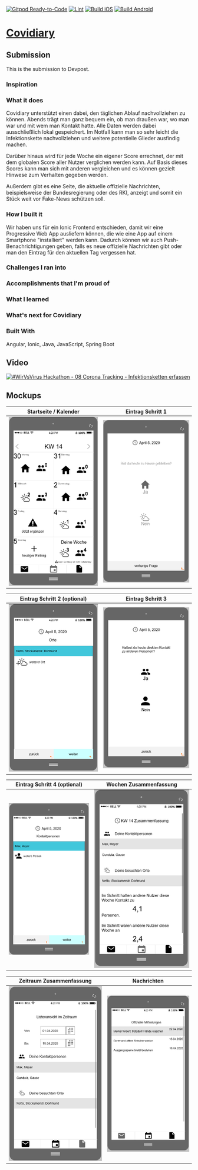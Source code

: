 [![Gitpod Ready-to-Code](https://img.shields.io/badge/Gitpod-Ready--to--Code-blue?logo=gitpod)](https://gitpod.io/#https://github.com/JannickFaber/covidiary)
[![Lint](https://github.com/JannickFaber/covidiary/workflows/Lint/badge.svg)](https://github.com/JannickFaber/covidiary/actions?query=workflow%3ALint)
[![Build iOS](https://github.com/JannickFaber/covidiary/workflows/Build%20iOS/badge.svg)](https://github.com/JannickFaber/covidiary/actions?query=workflow%3A%22Build+iOS%22)
[![Build Android](https://github.com/JannickFaber/covidiary/workflows/Build%20Android/badge.svg)](https://github.com/JannickFaber/covidiary/actions?query=workflow%3A%22Build+Android%22)

# [Covidiary](https://covidiary.netlify.com/)

## Submission

This is the submission to Devpost.

### Inspiration

### What it does

Covidiary unterstützt einen dabei, den täglichen Ablauf nachvollziehen zu können. Abends trägt man ganz bequem ein, ob man draußen war, wo man war und mit wem man Kontakt hatte. Alle Daten werden dabei ausschließlich lokal gespeichert. Im Notfall kann man so sehr leicht die Infektionskette nachvollziehen und weitere potentielle Glieder ausfindig machen.

Darüber hinaus wird für jede Woche ein eigener Score errechnet, der mit dem globalen Score aller Nutzer verglichen werden kann. Auf Basis dieses Scores kann man sich mit anderen vergleichen und es können gezielt Hinwese zum Verhalten gegeben werden.

Außerdem gibt es eine Seite, die aktuelle offizielle Nachrichten, beispielsweise der Bundesregierung oder des RKI, anzeigt und somit ein Stück weit vor Fake-News schützen soll.

### How I built it

Wir haben uns für ein Ionic Frontend entschieden, damit wir eine Progressive Web App ausliefern können, die wie eine App auf einem Smartphone "installiert" werden kann. Dadurch können wir auch Push-Benachrichtigungen geben, falls es neue offizielle Nachrichten gibt oder man den Eintrag für den aktuellen Tag vergessen hat.

### Challenges I ran into

### Accomplishments that I'm proud of

### What I learned

### What's next for Covidiary

### Built With

Angular, Ionic, Java, JavaScript, Spring Boot

## Video

[![#WirVsVirus Hackathon - 08 Corona Tracking - Infektionsketten erfassen](https://img.youtube.com/vi/-B8uOof2D0w/0.jpg)](https://www.youtube.com/watch?v=-B8uOof2D0w)

## Mockups

| Startseite / Kalender | Eintrag Schritt 1 |
| --- | --- |
| ![Startseite](./mockUps/covidiary-calender.PNG) | ![Eintrag](./mockUps/eintrag.PNG) |

| Eintrag Schritt 2 (optional) | Eintrag Schritt 3 |
| --- | --- |
| ![Orte](./mockUps/orte.PNG) | ![Personen](./mockUps/people.PNG) |

| Eintrag Schritt 4 (optional) | Wochen Zusammenfassung |
| --- | --- |
| ![Personen-Eintrag](./mockUps/people-entry.PNG) | ![Woche](./mockUps/weekly.PNG) |

| Zeitraum Zusammenfassung | Nachrichten |
| --- | --- |
| ![Zeitraum](./mockUps/period.PNG) | ![Nachrichten](./mockUps/news.PNG) |
